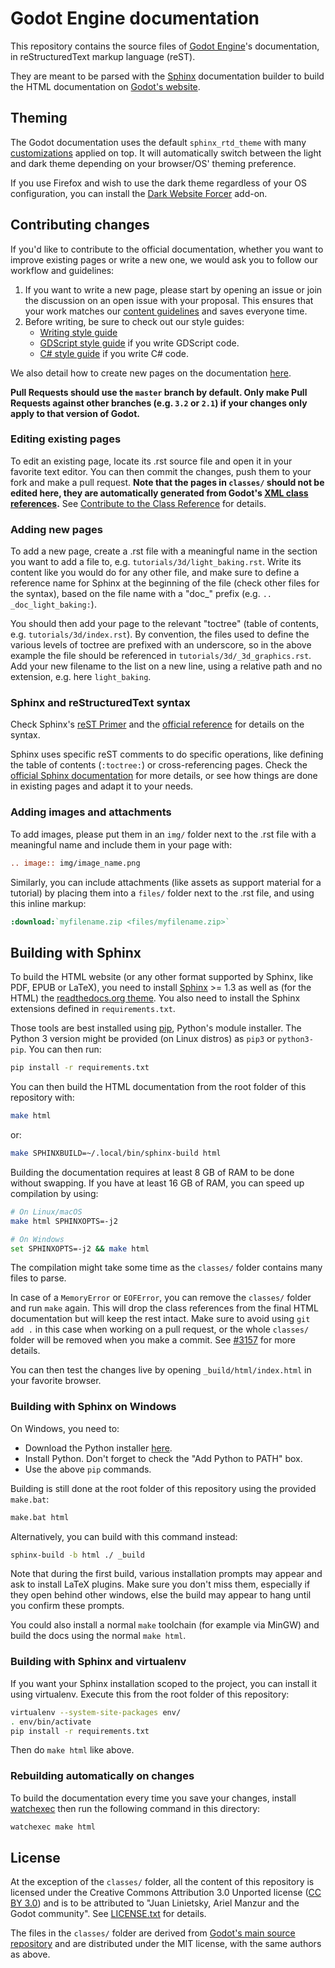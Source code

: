 # Godot Engine documentation

This repository contains the source files of [Godot Engine](https://godotengine.org)'s documentation, in reStructuredText markup language (reST).

They are meant to be parsed with the [Sphinx](https://www.sphinx-doc.org/) documentation builder to build the HTML documentation on [Godot's website](https://docs.godotengine.org).

## Theming

The Godot documentation uses the default ``sphinx_rtd_theme`` with many
[customizations](_static/) applied on top. It will automatically switch between
the light and dark theme depending on your browser/OS' theming preference.

If you use Firefox and wish to use the dark theme regardless of your OS
configuration, you can install the
[Dark Website Forcer](https://addons.mozilla.org/en-US/firefox/addon/dark-mode-website-switcher/)
add-on.

## Contributing changes

If you'd like to contribute to the official documentation, whether you want to improve existing pages or write a new one, we would ask you to follow our workflow and guidelines:

1. If you want to write a new page, please start by opening an issue or join the discussion on an open issue with your proposal. This ensures that your work matches our [content guidelines](https://docs.godotengine.org/en/latest/community/contributing/content_guidelines.html) and saves everyone time.
2. Before writing, be sure to check out our style guides:
    - [Writing style guide](https://docs.godotengine.org/en/latest/community/contributing/docs_writing_guidelines.html)
    - [GDScript style guide](https://docs.godotengine.org/en/latest/tutorials/scripting/gdscript/gdscript_styleguide.html) if you write GDScript code.
    - [C# style guide](https://docs.godotengine.org/en/latest/tutorials/scripting/c_sharp/c_sharp_style_guide.html) if you write C# code.

We also detail how to create new pages on the documentation [here](https://docs.godotengine.org/en/latest/community/contributing/documentation_guidelines.html).

**Pull Requests should use the `master` branch by default. Only make Pull Requests against other branches (e.g. `3.2` or `2.1`) if your changes only apply to that version of Godot.**

### Editing existing pages

To edit an existing page, locate its .rst source file and open it in your favorite text editor. You can then commit the changes, push them to your fork and make a pull request.
**Note that the pages in `classes/` should not be edited here, they are automatically generated from Godot's [XML class references](https://github.com/godotengine/godot/tree/master/doc/classes).**
See [Contribute to the Class Reference](https://docs.godotengine.org/en/latest/community/contributing/updating_the_class_reference.html) for details.

### Adding new pages

To add a new page, create a .rst file with a meaningful name in the section you want to add a file to, e.g. `tutorials/3d/light_baking.rst`. Write its content like you would do for any other file, and make sure to define a reference name for Sphinx at the beginning of the file (check other files for the syntax), based on the file name with a "doc_" prefix (e.g. `.. _doc_light_baking:`).

You should then add your page to the relevant "toctree" (table of contents, e.g. `tutorials/3d/index.rst`). By convention, the files used to define the various levels of toctree are prefixed with an underscore, so in the above example the file should be referenced in `tutorials/3d/_3d_graphics.rst`. Add your new filename to the list on a new line, using a relative path and no extension, e.g. here `light_baking`.

### Sphinx and reStructuredText syntax

Check Sphinx's [reST Primer](https://www.sphinx-doc.org/en/stable/rest.html) and the [official reference](http://docutils.sourceforge.net/rst.html) for details on the syntax.

Sphinx uses specific reST comments to do specific operations, like defining the table of contents (`:toctree:`) or cross-referencing pages. Check the [official Sphinx documentation](https://www.sphinx-doc.org/en/stable/index.html) for more details, or see how things are done in existing pages and adapt it to your needs.

### Adding images and attachments

To add images, please put them in an `img/` folder next to the .rst file with a meaningful name and include them in your page with:
```rst
.. image:: img/image_name.png
```

Similarly, you can include attachments (like assets as support material for a tutorial) by placing them into a `files/` folder next to the .rst file, and using this inline markup:
```rst
:download:`myfilename.zip <files/myfilename.zip>`
```

## Building with Sphinx

To build the HTML website (or any other format supported by Sphinx, like PDF, EPUB or LaTeX), you need to install [Sphinx](https://www.sphinx-doc.org/) >= 1.3 as well as (for the HTML) the [readthedocs.org theme](https://github.com/snide/sphinx_rtd_theme).
You also need to install the Sphinx extensions defined in `requirements.txt`.

Those tools are best installed using [pip](https://pip.pypa.io), Python's module installer. The Python 3 version might be provided (on Linux distros) as `pip3` or `python3-pip`. You can then run:

```sh
pip install -r requirements.txt
```

You can then build the HTML documentation from the root folder of this repository with:

```sh
make html
```

or:

```sh
make SPHINXBUILD=~/.local/bin/sphinx-build html
```

Building the documentation requires at least 8 GB of RAM to be done without swapping. If you have at least 16 GB of RAM, you can speed up compilation by using:

```bash
# On Linux/macOS
make html SPHINXOPTS=-j2

# On Windows
set SPHINXOPTS=-j2 && make html
```

The compilation might take some time as the `classes/` folder contains many files to parse.

In case of a `MemoryError` or `EOFError`, you can remove the `classes/` folder and run `make` again. This will drop the class references from the final HTML documentation but will keep the rest intact. Make sure to avoid using `git add .` in this case when working on a pull request, or the whole `classes/` folder will be removed when you make a commit. See [#3157](https://github.com/godotengine/godot-docs/issues/3157) for more details.

You can then test the changes live by opening `_build/html/index.html` in your favorite browser.

### Building with Sphinx on Windows

On Windows, you need to:
* Download the Python installer [here](https://www.python.org/downloads/).
* Install Python. Don't forget to check the "Add Python to PATH" box.
* Use the above `pip` commands.

Building is still done at the root folder of this repository using the provided `make.bat`:
```sh
make.bat html
```

Alternatively, you can build with this command instead:
```sh
sphinx-build -b html ./ _build
```

Note that during the first build, various installation prompts may appear and ask to install LaTeX plugins.
Make sure you don't miss them, especially if they open behind other windows, else the build may appear to hang until you confirm these prompts.

You could also install a normal `make` toolchain (for example via MinGW) and build the docs using the normal `make html`.

### Building with Sphinx and virtualenv

If you want your Sphinx installation scoped to the project, you can install it using virtualenv.
Execute this from the root folder of this repository:

```sh
virtualenv --system-site-packages env/
. env/bin/activate
pip install -r requirements.txt
```

Then do `make html` like above.

### Rebuilding automatically on changes

To build the documentation every time you save your changes, install
[watchexec](https://github.com/watchexec/watchexec) then run the following
command in this directory:

```sh
watchexec make html
```

## License

At the exception of the `classes/` folder, all the content of this repository is licensed under the Creative Commons Attribution 3.0 Unported license ([CC BY 3.0](https://creativecommons.org/licenses/by/3.0/)) and is to be attributed to "Juan Linietsky, Ariel Manzur and the Godot community".
See [LICENSE.txt](/LICENSE.txt) for details.

The files in the `classes/` folder are derived from [Godot's main source repository](https://github.com/godotengine/godot) and are distributed under the MIT license, with the same authors as above.

